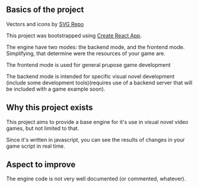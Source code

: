 ## Basics of the project

Vectors and icons by <a href="https://www.svgrepo.com" target="_blank">SVG Repo</a>

This project was bootstrapped using [Create React App](https://github.com/facebook/create-react-app).

The engine have two modes: the backend mode, and the frontend mode. Simplifying, that determine were the resources of your game are.

The frontend mode is used for general prupose game development

The backend mode is intended for specific visual novel development (include some development tools)(requires use of a backend server that will be included with a game example soon).

## Why this project exists

This project aims to provide a base engine for it's use in visual novel video games, but not limited to that.

Since it's written in javascript, you can see the results of changes in your game script in real time.

## Aspect to improve

The engine code is not very well documented (or commented, whatever). 
